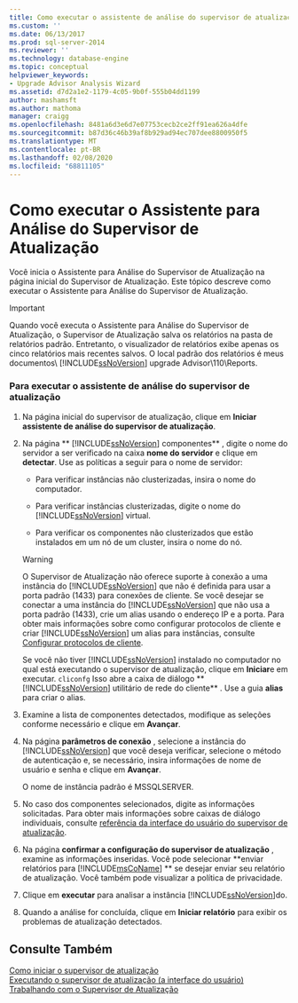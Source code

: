 ```yaml
---
title: Como executar o assistente de análise do supervisor de atualização | Microsoft Docs
ms.custom: ''
ms.date: 06/13/2017
ms.prod: sql-server-2014
ms.reviewer: ''
ms.technology: database-engine
ms.topic: conceptual
helpviewer_keywords:
- Upgrade Advisor Analysis Wizard
ms.assetid: d7d2a1e2-1179-4c05-9b0f-555b04dd1199
author: mashamsft
ms.author: mathoma
manager: craigg
ms.openlocfilehash: 8481a6d3e6d7e07753cecb2ce2ff91ea626a4dfe
ms.sourcegitcommit: b87d36c46b39af8b929ad94ec707dee8800950f5
ms.translationtype: MT
ms.contentlocale: pt-BR
ms.lasthandoff: 02/08/2020
ms.locfileid: "68811105"
---
```

# <a name="how-to-run-the-upgrade-advisor-analysis-wizard"></a>Como executar o Assistente para Análise do Supervisor de Atualização
  Você inicia o Assistente para Análise do Supervisor de Atualização na página inicial do Supervisor de Atualização. Este tópico descreve como executar o Assistente para Análise do Supervisor de Atualização.  
  
> [!IMPORTANT]
>  Quando você executa o Assistente para Análise do Supervisor de Atualização, o Supervisor de Atualização salva os relatórios na pasta de relatórios padrão. Entretanto, o visualizador de relatórios exibe apenas os cinco relatórios mais recentes salvos. O local padrão dos relatórios é meus documentos\\ [!INCLUDE[ssNoVersion](../../includes/ssnoversion-md.md)] upgrade Advisor\110\Reports.  
  
### <a name="to-run-the-upgrade-advisor-analysis-wizard"></a>Para executar o assistente de análise do supervisor de atualização  
  
1.  Na página inicial do supervisor de atualização, clique em **Iniciar assistente de análise do supervisor de atualização**.  
  
2.  Na página ** [!INCLUDE[ssNoVersion](../../includes/ssnoversion-md.md)] componentes** , digite o nome do servidor a ser verificado na caixa **nome do servidor** e clique em **detectar**. Use as políticas a seguir para o nome de servidor:  
  
    -   Para verificar instâncias não clusterizadas, insira o nome do computador.  
  
    -   Para verificar instâncias clusterizadas, digite o nome do [!INCLUDE[ssNoVersion](../../includes/ssnoversion-md.md)] virtual.  
  
    -   Para verificar os componentes não clusterizados que estão instalados em um nó de um cluster, insira o nome do nó.  
  
    > [!WARNING]  
    >  O Supervisor de Atualização não oferece suporte à conexão a uma instância do [!INCLUDE[ssNoVersion](../../includes/ssnoversion-md.md)] que não é definida para usar a porta padrão (1433) para conexões de cliente. Se você desejar se conectar a uma instância do [!INCLUDE[ssNoVersion](../../includes/ssnoversion-md.md)] que não usa a porta padrão (1433), crie um alias usando o endereço IP e a porta. Para obter mais informações sobre como configurar protocolos de cliente e criar [!INCLUDE[ssNoVersion](../../includes/ssnoversion-md.md)] um alias para instâncias, consulte [Configurar protocolos de cliente](../../database-engine/configure-windows/configure-client-protocols.md).  
    >   
    >  Se você não tiver [!INCLUDE[ssNoVersion](../../includes/ssnoversion-md.md)] instalado no computador no qual está executando o supervisor de atualização, clique em **Iniciar**e em executar. `cliconfg` Isso abre a caixa de diálogo ** [!INCLUDE[ssNoVersion](../../includes/ssnoversion-md.md)] utilitário de rede do cliente** . Use a guia **alias** para criar o alias.  
  
3.  Examine a lista de componentes detectados, modifique as seleções conforme necessário e clique em **Avançar**.  
  
4.  Na página **parâmetros de conexão** , selecione a instância do [!INCLUDE[ssNoVersion](../../includes/ssnoversion-md.md)] que você deseja verificar, selecione o método de autenticação e, se necessário, insira informações de nome de usuário e senha e clique em **Avançar**.  
  
     O nome de instância padrão é MSSQLSERVER.  
  
5.  No caso dos componentes selecionados, digite as informações solicitadas. Para obter mais informações sobre caixas de diálogo individuais, consulte [referência da interface do usuário do supervisor de atualização](../../../2014/sql-server/install/upgrade-advisor-user-interface-reference.md).  
  
6.  Na página **confirmar a configuração do supervisor de atualização** , examine as informações inseridas. Você pode selecionar **enviar relatórios para [!INCLUDE[msCoName](../../includes/msconame-md.md)] ** se desejar enviar seu relatório de atualização. Você também pode visualizar a política de privacidade.  
  
7.  Clique em **executar** para analisar a instância [!INCLUDE[ssNoVersion](../../includes/ssnoversion-md.md)]do.  
  
8.  Quando a análise for concluída, clique em **Iniciar relatório** para exibir os problemas de atualização detectados.  
  
## <a name="see-also"></a>Consulte Também  
 [Como iniciar o supervisor de atualização](../../../2014/sql-server/install/how-to-launch-upgrade-advisor.md)   
 [Executando o supervisor de atualização &#40;a interface do usuário&#41;](../../../2014/sql-server/install/running-upgrade-advisor-user-interface.md)   
 [Trabalhando com o Supervisor de Atualização](../../../2014/sql-server/install/working-with-upgrade-advisor.md)  
  
  
